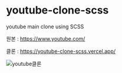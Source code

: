 # youtube-clone-scss
 youtube main clone using SCSS

원본 : https://www.youtube.com/

클론 : https://youtube-clone-scss.vercel.app/

![youtube클론](https://user-images.githubusercontent.com/61727311/134812734-6a5eedb0-9cd6-4bbd-ab2f-44b52b947e61.gif)

